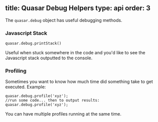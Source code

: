 title: Quasar Debug Helpers
type: api
order: 3
---

The `quasar.debug` object has useful debugging methods.

### Javascript Stack
```
quasar.debug.printStack()
```
Useful when stuck somewhere in the code and you'd like to see the Javascript stack outputted to the console.

### Profiling

Sometimes you want to know how much time did something take to get executed. Example:
```
quasar.debug.profile('xyz');
//run some code... then to output results:
quasar.debug.profile('xyz');
```
You can have multiple profiles running at the same time.
